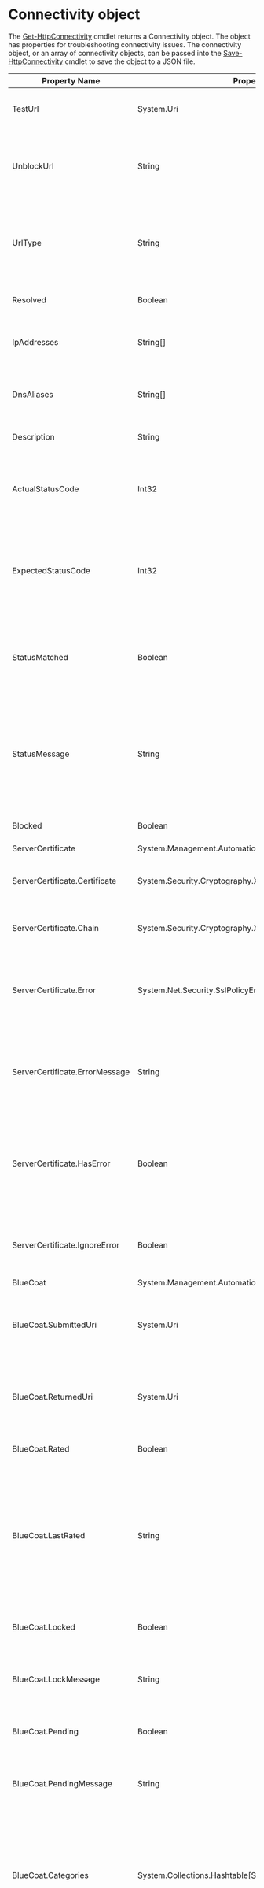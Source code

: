 # Connectivity object

The [Get-HttpConnectivity](./Get-HttpConnectivity.md) cmdlet returns a Connectivity object. The object has properties for troubleshooting connectivity issues. The connectivity object, or an array of connectivity objects, can be passed into the [Save-HttpConnectivity](./Save-HttpConnectivity.md) cmdlet to save the object to a JSON file.

| Property Name | Property Type | Description |
| --- | --- | --- |
| TestUrl | System.Uri | The URL that was used for the test. |
| UnblockUrl | String | The URL to unblock. Can be a literal URL or a pattern-based URL. |
| UrlType | String | Is the type of URL to unblock a literal URL ('Literal') or a pattern-based URL ('Pattern')|
| Resolved | Boolean | Whether the URL resolved. |
| IpAddresses | String[] | The IP addresses associated with the URL. |
| DnsAliases | String[] | The DNS aliases associated with the URL. |
| Description | String | A description of the URL. |
| ActualStatusCode | Int32 | The actual HTTP status code return by the connectivity test. |
| ExpectedStatusCode | Int32 | The expected HTTP status code that should be returned by the connectivity test. |
| StatusMatched | Boolean | Whether the actual and expected HTTP status codes matched. |
| StatusMessage | String | The HTTP status message associated with the actual HTTP status code. Can also be an error message. |
| Blocked | Boolean | Whether the URL is blocked. |
| ServerCertificate | System.Management.Automation.PSCustomObject | |
| ServerCertificate.Certificate | System.Security.Cryptography.X509Certificates.X509Certificate2 | An X509 certificiate minus the RawData property. |
| ServerCertificate.Chain | System.Security.Cryptography.X509Certificates.X509Chain | X509 certificate chain information. |
| ServerCertificate.Error | System.Net.Security.SslPolicyErrors | TLS errors associated with the X509 certificate or certificate chain. |
| ServerCertificate.ErrorMessage | String | The error message with the X509 certificate or certificate chain. |
| ServerCertificate.HasError | Boolean | Whether there is a TLS error associated with the X509 certificate or certificate chain. |
| ServerCertificate.IgnoreError | Boolean | Whether to ignore the TLS error during the connectivity test. |
| BlueCoat | System.Management.Automation.PSCustomObject | |
| BlueCoat.SubmittedUri | System.Uri | The submitted URL as returned by the BlueCoat REST API. |
| BlueCoat.ReturnedUri | System.Uri | The returned URL as returned by the BlueCoat REST API. |
| BlueCoat.Rated | Boolean | Whether the URL has been rated. |
| BlueCoat.LastRated | String | When the URL was last dated. If less than 7 days since last rated, then it will be a date. If greater than 7 days since last rated, then it will be "> 7 days". |
| BlueCoat.Locked | Boolean | Whether the rating is locked by BlueCoat. |
| BlueCoat.LockMessage | String | The message indicating why the rating is locked. |
| BlueCoat.Pending | Boolean | Whether a rating decision is pending. |
| BlueCoat.PendingMessage | String | The message indicating why the rating is pending. |
| BlueCoat.Categories | System.Collections.Hashtable[String,String] | A hashtable where the key is the rating category name and the value is the link to the description of the category. |